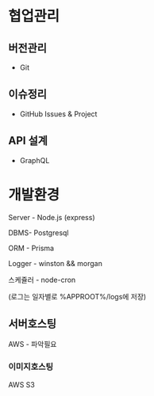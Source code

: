 # 협업관리

## 버전관리

- Git

## 이슈정리

- GitHub Issues & Project

## API 설계

- GraphQL

# 개발환경

Server - Node.js (express)

DBMS- Postgresql

ORM - Prisma

Logger -  winston && morgan

스케쥴러 - node-cron

(로그는 일자별로 %APPROOT%/logs에 저장)
## 서버호스팅
AWS - 파악필요
### 이미지호스팅
AWS S3
